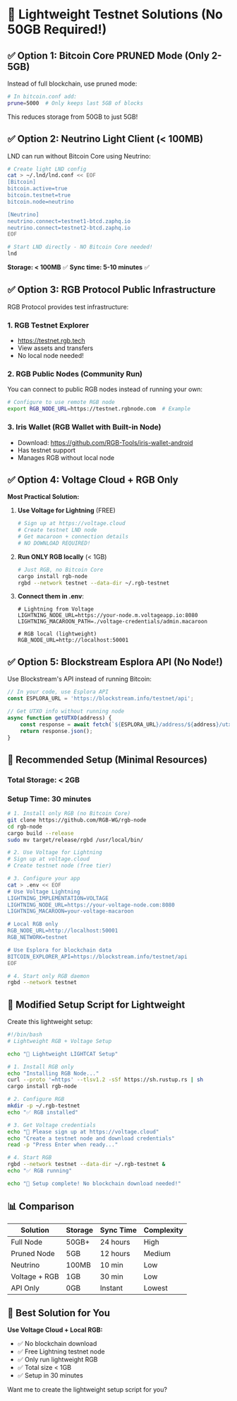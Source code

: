 # 🚀 Lightweight Testnet Solutions (No 50GB Required!)

## ✅ Option 1: Bitcoin Core PRUNED Mode (Only 2-5GB)

Instead of full blockchain, use pruned mode:

```bash
# In bitcoin.conf add:
prune=5000  # Only keeps last 5GB of blocks
```

This reduces storage from 50GB to just 5GB!

## ✅ Option 2: Neutrino Light Client (< 100MB)

LND can run without Bitcoin Core using Neutrino:

```bash
# Create light LND config
cat > ~/.lnd/lnd.conf << EOF
[Bitcoin]
bitcoin.active=true
bitcoin.testnet=true
bitcoin.node=neutrino

[Neutrino]
neutrino.connect=testnet1-btcd.zaphq.io
neutrino.connect=testnet2-btcd.zaphq.io
EOF

# Start LND directly - NO Bitcoin Core needed!
lnd
```

**Storage: < 100MB** ✅
**Sync time: 5-10 minutes** ✅

## ✅ Option 3: RGB Protocol Public Infrastructure

RGB Protocol provides test infrastructure:

### 1. RGB Testnet Explorer
- https://testnet.rgb.tech
- View assets and transfers
- No local node needed!

### 2. RGB Public Nodes (Community Run)
You can connect to public RGB nodes instead of running your own:

```bash
# Configure to use remote RGB node
export RGB_NODE_URL=https://testnet.rgbnode.com  # Example
```

### 3. Iris Wallet (RGB Wallet with Built-in Node)
- Download: https://github.com/RGB-Tools/iris-wallet-android
- Has testnet support
- Manages RGB without local node

## ✅ Option 4: Voltage Cloud + RGB Only

**Most Practical Solution:**

1. **Use Voltage for Lightning** (FREE)
   ```bash
   # Sign up at https://voltage.cloud
   # Create testnet LND node
   # Get macaroon + connection details
   # NO DOWNLOAD REQUIRED!
   ```

2. **Run ONLY RGB locally** (< 1GB)
   ```bash
   # Just RGB, no Bitcoin Core
   cargo install rgb-node
   rgbd --network testnet --data-dir ~/.rgb-testnet
   ```

3. **Connect them in .env**:
   ```env
   # Lightning from Voltage
   LIGHTNING_NODE_URL=https://your-node.m.voltageapp.io:8080
   LIGHTNING_MACAROON_PATH=./voltage-credentials/admin.macaroon
   
   # RGB local (lightweight)
   RGB_NODE_URL=http://localhost:50001
   ```

## ✅ Option 5: Blockstream Esplora API (No Node!)

Use Blockstream's API instead of running Bitcoin:

```javascript
// In your code, use Esplora API
const ESPLORA_URL = 'https://blockstream.info/testnet/api';

// Get UTXO info without running node
async function getUTXO(address) {
    const response = await fetch(`${ESPLORA_URL}/address/${address}/utxo`);
    return response.json();
}
```

## 🎯 Recommended Setup (Minimal Resources)

### Total Storage: < 2GB
### Setup Time: 30 minutes

```bash
# 1. Install only RGB (no Bitcoin Core)
git clone https://github.com/RGB-WG/rgb-node
cd rgb-node
cargo build --release
sudo mv target/release/rgbd /usr/local/bin/

# 2. Use Voltage for Lightning
# Sign up at voltage.cloud
# Create testnet node (free tier)

# 3. Configure your app
cat > .env << EOF
# Use Voltage Lightning
LIGHTNING_IMPLEMENTATION=VOLTAGE
LIGHTNING_NODE_URL=https://your-voltage-node.com:8080
LIGHTNING_MACAROON=your-voltage-macaroon

# Local RGB only
RGB_NODE_URL=http://localhost:50001
RGB_NETWORK=testnet

# Use Esplora for blockchain data
BITCOIN_EXPLORER_API=https://blockstream.info/testnet/api
EOF

# 4. Start only RGB daemon
rgbd --network testnet
```

## 🔧 Modified Setup Script for Lightweight

Create this lightweight setup:

```bash
#!/bin/bash
# Lightweight RGB + Voltage Setup

echo "🚀 Lightweight LIGHTCAT Setup"

# 1. Install RGB only
echo "Installing RGB Node..."
curl --proto '=https' --tlsv1.2 -sSf https://sh.rustup.rs | sh
cargo install rgb-node

# 2. Configure RGB
mkdir -p ~/.rgb-testnet
echo "✅ RGB installed"

# 3. Get Voltage credentials
echo "📱 Please sign up at https://voltage.cloud"
echo "Create a testnet node and download credentials"
read -p "Press Enter when ready..."

# 4. Start RGB
rgbd --network testnet --data-dir ~/.rgb-testnet &
echo "✅ RGB running"

echo "🎉 Setup complete! No blockchain download needed!"
```

## 📊 Comparison

| Solution | Storage | Sync Time | Complexity |
|----------|---------|-----------|------------|
| Full Node | 50GB+ | 24 hours | High |
| Pruned Node | 5GB | 12 hours | Medium |
| Neutrino | 100MB | 10 min | Low |
| Voltage + RGB | 1GB | 30 min | Low |
| API Only | 0GB | Instant | Lowest |

## 🎉 Best Solution for You

**Use Voltage Cloud + Local RGB:**
- ✅ No blockchain download
- ✅ Free Lightning testnet node
- ✅ Only run lightweight RGB
- ✅ Total size < 1GB
- ✅ Setup in 30 minutes

Want me to create the lightweight setup script for you?